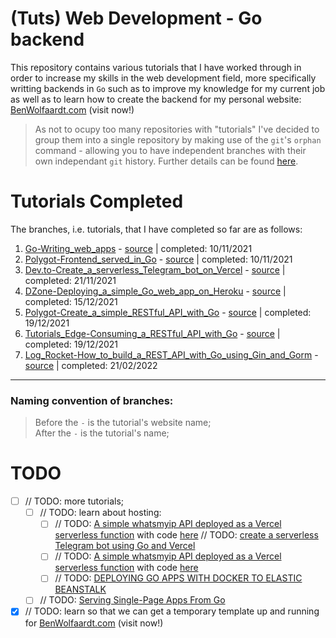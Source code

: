 # (Tuts) Web Development - Go backend

This repository contains various tutorials that I have worked through in order to increase my skills in the web development field, more specifically writting backends in `Go` such as to improve my knowledge for my current job as well as to learn how to create the backend for my personal website: [BenWolfaardt.com](http://www.benwolfaardt.com) (visit now!)

> As not to ocupy too many repositories with "tutorials" I've decided to group them into a single repository by making use of the `git`'s `orphan` command - allowing you to have independent branches with their own independant `git` history. Further details can be found [here](https://gist.github.com/BenWolfaardt/50905fa3e10d73b3622a3148afffed09).

# Tutorials Completed

The branches, i.e. tutorials, that I have completed so far are as follows:  
1. [Go-Writing_web_apps](https://github.com/BenWolfaardt/Tuts-Web_Dev-Go_backend/tree/01-Go-Writing_web_apps) - [source](https://golang.org/doc/articles/wiki/) | completed: 10/11/2021
2. [Polygot-Frontend_served_in_Go](https://github.com/BenWolfaardt/Tuts-Web_Dev-Go_backend/tree/02-Polygot-Frontend_served_in_Go) - [source](https://www.thepolyglotdeveloper.com/2017/03/bundle-html-css-javascript-served-golang-application/) | completed: 10/11/2021
3. [Dev.to-Create_a_serverless_Telegram_bot_on_Vercel](https://github.com/BenWolfaardt/Tuts-Web_Dev-Go_backend/tree/03-Dev.to-Create_a_serverlesss_Telegram_bot_on_Vercel) - [source](https://dev.to/jj/create-a-serverless-telegram-bot-using-go-and-vercel-4fdb) | completed: 21/11/2021
4. [DZone-Deploying_a_simple_Go_web_app_on_Heroku](https://github.com/BenWolfaardt/Tuts-Web_Dev-Go_backend/tree/04-DZone-Deploying_a_simple_Go_web_app_on_Heroku) - [source](https://dzone.com/articles/deploying-a-simple-golang-webapp-on-heroku) | completed: 15/12/2021
5. [Polygot-Create_a_simple_RESTful_API_with_Go](https://github.com/BenWolfaardt/Tuts-Web_Dev-Go_backend/tree/05-Polygot-Create_a_simple_RESTful_API_with_Go) - [source](https://www.thepolyglotdeveloper.com/2016/07/create-a-simple-restful-api-with-golang/) | completed: 19/12/2021
6. [Tutorials_Edge-Consuming_a_RESTful_API_with_Go](https://github.com/BenWolfaardt/Tuts-Web_Dev-Go_backend/tree/06-Tutorials_Edge-Consuming_a_RESTful_API_with_Go) - [source](https://tutorialedge.net/golang/consuming-restful-api-with-go/) | completed: 19/12/2021
7. [Log_Rocket-How_to_build_a_REST_API_with_Go_using_Gin_and_Gorm](https://github.com/BenWolfaardt/Tuts-Web_Dev-Go_backend/tree/07-Log_Rocket-Build_a_REST_API_with_Go_using_Gin_and_GORM) - [source](https://blog.logrocket.com/how-to-build-a-rest-api-with-golang-using-gin-and-gorm/) | completed: 21/02/2022

---

### Naming convention of branches:
> Before the `-` is the tutorial's website name;  
> After the `-` is the tutorial's name;

# TODO

- [ ] // TODO: more tutorials;  
   - [ ] // TODO: learn about hosting:
      - [ ]  // TODO: [A simple whatsmyip API deployed as a Vercel serverless function](https://www.reddit.com/r/golang/comments/j07hrc/a_simple_whatsmyip_api_deployed_as_a_vercel/) with code [here](https://github.com/wafer-bw/whatsmyip)
 // TODO: [create a serverless Telegram bot using Go and Vercel](https://dev.to/jj/create-a-serverless-telegram-bot-using-go-and-vercel-4fdb)
      - [ ]  // TODO: [A simple whatsmyip API deployed as a Vercel serverless function](https://www.reddit.com/r/golang/comments/j07hrc/a_simple_whatsmyip_api_deployed_as_a_vercel/) with code [here](https://github.com/wafer-bw/whatsmyip)
      - [ ] // TODO: [DEPLOYING GO APPS WITH DOCKER TO ELASTIC BEANSTALK](https://www.topcoder.com/blog/deploying-go-apps-with-docker-to-elastic-beanstalk/)
   - [ ] // TODO: [Serving Single-Page Apps From Go](https://hackandsla.sh/posts/2021-11-06-serve-spa-from-go/)
- [x] // TODO: learn so that we can get a temporary template up and running for [BenWolfaardt.com](http://www.benwolfaardt.com) (visit now!)  
